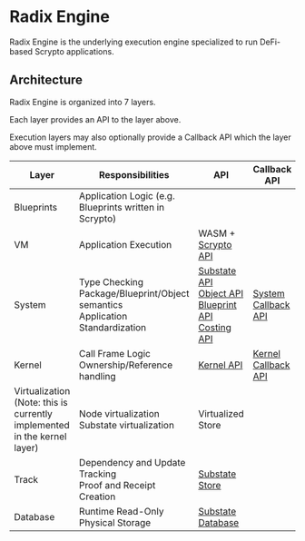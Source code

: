 # Radix Engine

Radix Engine is the underlying execution engine specialized to run DeFi-based Scrypto applications.

## Architecture

Radix Engine is organized into 7 layers.

Each layer provides an API to the layer above.

Execution layers may also optionally provide a Callback API which the layer above must implement.

| Layer                                                                       | Responsibilities                                                                   | API                                                                                                                                                                                                                                                                          | Callback API                                             | Implementation(s)                                                                                          |
|-----------------------------------------------------------------------------|------------------------------------------------------------------------------------|------------------------------------------------------------------------------------------------------------------------------------------------------------------------------------------------------------------------------------------------------------------------------|----------------------------------------------------------|------------------------------------------------------------------------------------------------------------|
| Blueprints                                                                  | Application Logic (e.g. Blueprints written in Scrypto)                             |                                                                                                                                                                                                                                                                              |                                                          | [Native Blueprints](src/blueprints)<br>[Scrypto Blueprints](../radix-engine-tests/tests/blueprints)        | 
| VM                                                                          | Application Execution                                                              | WASM + [Scrypto API](../scrypto/src/engine/scrypto_env.rs)                                                                                                                                                                                                                   |                                                          | [VM](src/vm)                                                                                |
| System                                                                      | Type Checking<br>Package/Blueprint/Object semantics<br>Application Standardization | [Substate API](../radix-engine-interface/src/api/substate_api.rs)<br>[Object API](../radix-engine-interface/src/api/object_api.rs)<br>[Blueprint API](../radix-engine-interface/src/api/blueprint_api.rs)<br>[Costing API](../radix-engine-interface/src/api/costing_api.rs) | [System Callback API](src/system/system_callback_api.rs) | [System](src/system)                                                                                       |
| Kernel                                                                      | Call Frame Logic<br>Ownership/Reference handling                                   | [Kernel API](src/kernel/kernel_api.rs)                                                                                                                                                                                                                                       | [Kernel Callback API](src/kernel/kernel_callback_api.rs) | [Kernel](src/kernel)                                                                                       |
| Virtualization<br>(Note: this is currently implemented in the kernel layer) | Node virtualization<br>Substate virtualization                                     | Virtualized Store                                                                                                                                                                                                                                                            |                                                          | [Node Virtualization](src/system/system_modules/virtualization)                                            |
| Track                                                                       | Dependency and Update Tracking<br>Proof and Receipt Creation                       | [Substate Store](../radix-engine-stores/src/interface.rs)                                                                                                                                                                                                                    |                                                          | [Track](src/track)                                                                                         |
| Database                                                                    | Runtime Read-Only Physical Storage                                                 | [Substate Database](../radix-engine-stores/src/interface.rs)                                                                                                                                                                                                                 |                                                          | [InMemoryDB](../radix-engine-stores/src/memory_db.rs)<br>[RocksDB](../radix-engine-stores/src/rocks_db.rs) |
